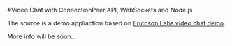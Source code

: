 #Video Chat with ConnectionPeer API, WebSockets and Node.js

The source is a demo appliaction based on [Ericcson Labs video chat demo](https://labs.ericsson.com/apis/web-real-time-communication/).

More info will be soon...

